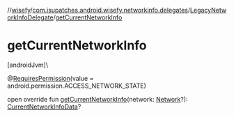 //[wisefy](../../../index.md)/[com.isupatches.android.wisefy.networkinfo.delegates](../index.md)/[LegacyNetworkInfoDelegate](index.md)/[getCurrentNetworkInfo](get-current-network-info.md)

# getCurrentNetworkInfo

[androidJvm]\

@[RequiresPermission](https://developer.android.com/reference/kotlin/androidx/annotation/RequiresPermission.html)(value = android.permission.ACCESS_NETWORK_STATE)

open override fun [getCurrentNetworkInfo](get-current-network-info.md)(network: [Network](https://developer.android.com/reference/kotlin/android/net/Network.html)?): [CurrentNetworkInfoData](../../com.isupatches.android.wisefy.networkinfo.entities/-current-network-info-data/index.md)?
